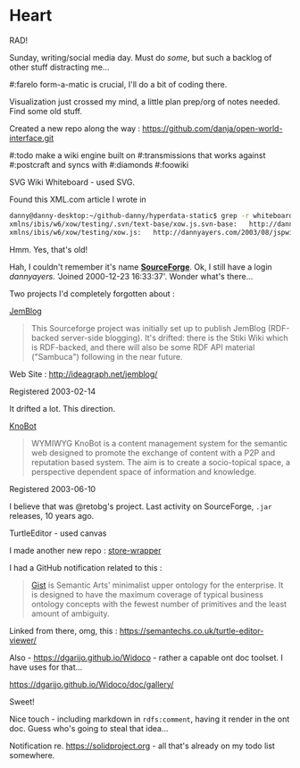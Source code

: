 # Heart

RAD!

Sunday, writing/social media day. Must do *some*, but such a backlog of other stuff distracting me...

#:farelo form-a-matic is crucial, I'll do a bit of coding there.

Visualization just crossed my mind, a little plan prep/org of notes needed. Find some old stuff.

Created a new repo along the way : https://github.com/danja/open-world-interface.git

#:todo make a wiki engine built on #:transmissions that works against #:postcraft and syncs with #:diamonds #:foowiki

SVG Wiki Whiteboard - used SVG.

Found this XML.com article I wrote in

```sh
danny@danny-desktop:~/github-danny/hyperdata-static$ grep -r whiteboard
xmlns/ibis/w6/xow/testing/.svn/text-base/xow.js.svn-base:   http://dannyayers.com/2003/08/jspwiki/whiteboard.htm
xmlns/ibis/w6/xow/testing/xow.js:   http://dannyayers.com/2003/08/jspwiki/whiteboard.htm
```
Hmm. Yes, that's old!

Hah, I couldn't remember it's name **[SourceForge](https://sourceforge.net)**. Ok, I still have a login *dannyayers*. 'Joined 2000-12-23 16:33:37'.
Wonder what's there...  

Two projects I'd completely forgotten about :

[JemBlog](https://sourceforge.net/projects/jemblog/)
> This Sourceforge project was initially set up to publish JemBlog (RDF-backed server-side blogging). It's drifted: there is the Stiki Wiki which is RDF-backed, and there will also be some RDF API material ("Sambuca") following in the near future.

Web Site : http://ideagraph.net/jemblog/

Registered 2003-02-14

It drifted a lot. This direction.

[KnoBot](https://sourceforge.net/projects/knobot/)
> WYMIWYG KnoBot is a content management system for the semantic web designed to promote the exchange of content with a P2P and reputation based system. The aim is to create a socio-topical space, a perspective dependent space of information and knowledge.

Registered 2003-06-10

I believe that was @retobg's project. Last activity on SourceForge, `.jar` releases, 10 years ago.

TurtleEditor  - used canvas

I made another new repo : [store-wrapper](https://github.com/danja/store-wrapper.git)

I had a GitHub notification related to this :

> [Gist](https://github.com/semanticarts/gist) is Semantic Arts' minimalist upper ontology for the enterprise. It is designed to have the maximum coverage of typical business ontology concepts with the fewest number of primitives and the least amount of ambiguity.

Linked from there, omg, this : https://semantechs.co.uk/turtle-editor-viewer/

Also - https://dgarijo.github.io/Widoco - rather a capable ont doc toolset. I have uses for that...

https://dgarijo.github.io/Widoco/doc/gallery/

Sweet!

Nice touch - including markdown in `rdfs:comment`, having it render in the ont doc. Guess who's going to steal that idea...

Notification re. https://solidproject.org - all that's already on my todo list somewhere.
